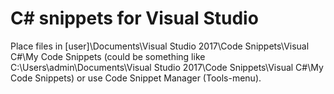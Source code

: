 # C# snippets for Visual Studio
Place files in [user]\Documents\Visual Studio 2017\Code Snippets\Visual C#\My Code Snippets (could be something like C:\Users\admin\Documents\Visual Studio 2017\Code Snippets\Visual C#\My Code Snippets) or use Code Snippet Manager (Tools-menu).
